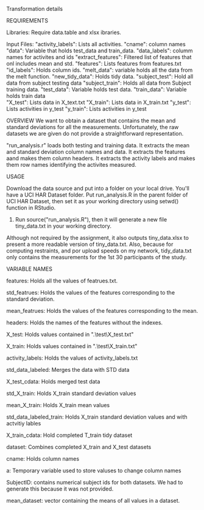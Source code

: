 Transformation details

REQUIREMENTS

Libraries:
Require data.table and xlsx ibraries.

Input Files:
"activity_labels": Lists all activities.
"cname": column names
"data": Variable that holds test_data and train_data.
"data_labels":  columm names for activites and ids
"extract_features": Filtered list of features that onl includes mean and std.
"features": Lists features from features.txt        
"id_labels": Holds column ids.
"melt_data": variable holds all the data from the melt function.
"new_tidy_data": Holds tidy data.
"subject_test": Hold all data from subject testing data
"subject_train": Holds all data from Subject training data.
"test_data": Variable holds test data.
"train_data": Variable holds train data      
"X_test": Lists data in X_text.txt
"X_train": Lists data in X_train.txt
"y_test": Lists activities in y_test
"y_train": Lists activities in y_test  

OVERVIEW
We want to obtain a dataset that contains the mean and standard deviations for all the measurements.  Unfortunately, the raw datasets we are given do not provide a straightforward representation.  

"run_analysis.r" loads both testing and training data.  It extracts the mean and standard deviation column names and data.  It extracts the features aand makes them column headers.  It extracts the activity labels and makes them row names identifying the activites measured.


USAGE

Download the data source and put into a folder on your local drive. You'll have a UCI HAR Dataset folder.
Put run_analysis.R in the parent folder of UCI HAR Dataset, then set it as your working directory using setwd() function in RStudio.

1. Run source("run_analysis.R"), then it will generate a new file tiny_data.txt in your working directory.

Although not required by the assignment, it also outputs tiny_data.xlsx to present a more readable version of tiny_data.txt.  Also, because for computing restraints, and por upload speeds on my network, tidy_data.txt only contains the measurements for the 1st 30 participants of the study.  

VARIABLE NAMES

features:  Holds all the values of featrues.txt.

std_featrues:  Holds the values of the features corresponding to the standard deviation.

mean_featrues:  Holds the values of the features corresponding to the mean.

headers:  Holds the names of the features without the indexes.

X_test:  Holds values contained in ".\test\X_test.txt"

X_train:  Holds values contained in ".\test\X_train.txt"

activity_labels: Holds the values of activity_labels.txt 

std_data_labeled:  Merges the data with STD data

X_test_cdata:  Holds merged test data

std_X_train:  Holds X_train standard deviation values

mean_X_train:  Holds X_train mean values

std_data_labeled_train:  Holds  X_train standard deviation values and with actvitiy lables

X_train_cdata:  Hold completed T_train tidy dataset

dataset:  Combines completed X_train and X_test datasets

cname:  Holds column names

a: Temporary variable used to store valuses to change column names

SubjectID:  contains numerical subject ids for both datasets.  We had to generate this because it was not provided.

mean_dataset:  vector containing the means of all values in a dataset.
